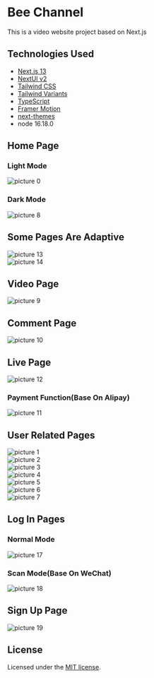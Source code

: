 # Bee Channel

This is a video website project based on Next.js

## Technologies Used

- [Next.js 13](https://nextjs.org/docs/getting-started)
- [NextUI v2](https://nextui.org/)
- [Tailwind CSS](https://tailwindcss.com/)
- [Tailwind Variants](https://tailwind-variants.org)
- [TypeScript](https://www.typescriptlang.org/)
- [Framer Motion](https://www.framer.com/motion/)
- [next-themes](https://github.com/pacocoursey/next-themes)
- node 16.18.0

## Home Page

### Light Mode

![picture 0](images/293990d065746c5f2af23878a91a36ac92a66f83e66a809304325d20a6156d8b.png)

### Dark Mode

![picture 8](images/5b0c2a32fae4ccf1237352c6991eef78f9571893d88d40f4984e06492b7073e4.png)

## Some Pages Are Adaptive

![picture 13](images/9b90007ad77c244b932b9875d8e00f149487c3c8e2bd041679c202f6d3725095.png)  
![picture 14](images/cc7f6757ba1825831a4de7f2eb1ab63c40040a7da9b9fa9199479df356b06f59.png)

## Video Page

![picture 9](images/146d6f60a91723bb110f1bf94ce15ad15a6e19e64087deb608a72ee80be46966.png)

## Comment Page

![picture 10](images/1ff42b1fbdbaa6354bfebbcc5dc2f71c87aa2a79045df8ef67c7db2429459c46.png)

## Live Page

![picture 12](images/65f88e09a80e05608ca2620f3684dc870ce0ccb07fc2195d98eb1e4664db8178.png)

### Payment Function(Base On Alipay)

![picture 11](images/bb92eb6f6f2bf19ffb4e48725d2a32bd91de688a7e76432cfa5850486b4b5c77.png)

## User Related Pages

![picture 1](images/d629a05f7580b63414557b252b61166b20308c66cedfb82e3efaabda1311d5ef.png)  
![picture 2](images/e2ca4d378caa1fcbd612cf8f8a3dc347913537e09c18af3e475cf7eaa95b4feb.png)  
![picture 3](images/63b1bfcb3a188a33640e6e5366cdbda75b93515f1c80b1e7add2e4f7ba9f1136.png)  
![picture 4](images/5477485da0e9d4869a9511ef36e782509fb2a653eae617625229d5db81869d3b.png)  
![picture 5](images/c6533160712bc2cd7f0cb7cf8c15944da451f0c44d6a8cd7216607452a973461.png)  
![picture 6](images/fdf24c765b6e689b3dcc6ce7ee0d8705c5d9feb5a3814671f232aa39d3b1f273.png)  
![picture 7](images/00b007ab548e559199c18c96c9d9ee9f76a9d433b50cf8715c0fd756b0acc932.png)

## Log In Pages

### Normal Mode

![picture 17](images/7ac00de1699a54136885c5590fe6a41add15ceadf232bdc36e0d00abf2b76ee1.png)

### Scan Mode(Base On WeChat)

![picture 18](images/9f5956f8046dd30c051ff931edb1cc9c1bb785a31af2b0db29f3124e287719ac.png)

## Sign Up Page

![picture 19](images/edcd7f22984c26a9e794c763cfddec5f86f0e4a16a5b0cb3f9374645ee28de10.png)

## License

Licensed under the [MIT license](https://github.com/nextui-org/next-app-template/blob/main/LICENSE).

